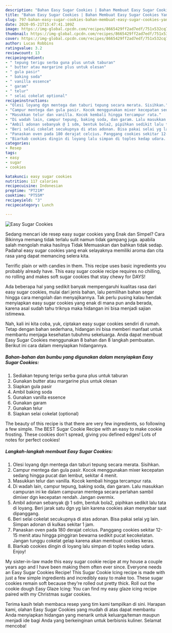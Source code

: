 ```yaml
---
description: "Bahan Easy Sugar Cookies | Bahan Membuat Easy Sugar Cookies Yang Mudah Dan Praktis"
title: "Bahan Easy Sugar Cookies | Bahan Membuat Easy Sugar Cookies Yang Mudah Dan Praktis"
slug: 797-bahan-easy-sugar-cookies-bahan-membuat-easy-sugar-cookies-yang-mudah-dan-praktis
date: 2020-05-21T15:47:41.109Z
image: https://img-global.cpcdn.com/recipes/8665429ff2ad7edf/751x532cq70/easy-sugar-cookies-foto-resep-utama.jpg
thumbnail: https://img-global.cpcdn.com/recipes/8665429ff2ad7edf/751x532cq70/easy-sugar-cookies-foto-resep-utama.jpg
cover: https://img-global.cpcdn.com/recipes/8665429ff2ad7edf/751x532cq70/easy-sugar-cookies-foto-resep-utama.jpg
author: Lucas Robbins
ratingvalue: 3.2
reviewcount: 13
recipeingredient:
- " tepung terigu serba guna plus untuk taburan"
- " butter atau margarine plus untuk olesan"
- " gula pasir"
- " baking soda"
- " vanilla essence"
- " garam"
- " telur"
- " selai cokelat optional"
recipeinstructions:
- "Olesi loyang dgn mentega dan taburi tepung secara merata. Sisihkan."
- "Campur mentega dan gula pasir. Kocok menggunakan mixer kecepatan sedang hingga pucat dan lembut, sekitar 4 menit."
- "Masukkan telur dan vanilla. Kocok kembali hingga tercampur rata."
- "Di wadah lain, campur tepung, baking soda, dan garam. Lalu masukkan campuran ini ke dalam campuran mentega secara perlahan sambil dimixer dgn kecepatan rendah. Jangan overmix."
- "Ambil adonan sebanyak @ 1 sdm, bentuk bola2, pipihkan sedikit lalu tata di loyang. Beri jarak satu dgn yg lain karena cookies akan menyebar saat dipanggang."
- "Beri selai cokelat secukupnya di atas adonan. Bisa pakai selai yg lain. Simpan adonan di kulkas sekitar 1 jam."
- "Panaskan oven pada 180 derajat celcius. Panggang cookies sekitar 12-15 menit atau hingga pinggiran bewarna sedikit pucat kecokelatan. Jangan tunggu cokelat gelap karena akan membuat cookies keras."
- "Biarkab cookies dingin di loyang lalu simpan di toples kedap udara. Enjoy!"
categories:
- Resep
tags:
- easy
- sugar
- cookies

katakunci: easy sugar cookies 
nutrition: 117 calories
recipecuisine: Indonesian
preptime: "PT21M"
cooktime: "PT55M"
recipeyield: "3"
recipecategory: Lunch

---
```



![Easy Sugar Cookies](https://img-global.cpcdn.com/recipes/8665429ff2ad7edf/751x532cq70/easy-sugar-cookies-foto-resep-utama.jpg)

Sedang mencari ide resep easy sugar cookies yang Enak dan Simpel? Cara Bikinnya memang tidak terlalu sulit namun tidak gampang juga. apabila salah mengolah maka hasilnya Tidak Memuaskan dan bahkan tidak sedap. Padahal easy sugar cookies yang enak selayaknya memiliki aroma dan cita rasa yang dapat memancing selera kita.

Terrific plain or with candies in them. This recipe uses basic ingredients you probably already have. This easy sugar cookie recipe requires no chilling, no rolling and makes soft sugar cookies that stay chewy for DAYS!

Ada beberapa hal yang sedikit banyak mempengaruhi kualitas rasa dari easy sugar cookies, mulai dari jenis bahan, lalu pemilihan bahan segar hingga cara mengolah dan menyajikannya. Tak perlu pusing kalau hendak menyiapkan easy sugar cookies yang enak di mana pun anda berada, karena asal sudah tahu triknya maka hidangan ini bisa menjadi sajian istimewa.


Nah, kali ini kita coba, yuk, ciptakan easy sugar cookies sendiri di rumah. Tetap dengan bahan sederhana, hidangan ini bisa memberi manfaat untuk membantu menjaga kesehatan tubuhmu sekeluarga. Anda dapat membuat Easy Sugar Cookies menggunakan 8 bahan dan 8 langkah pembuatan. Berikut ini cara dalam menyiapkan hidangannya.

<!--inarticleads1-->

##### Bahan-bahan dan bumbu yang digunakan dalam menyiapkan Easy Sugar Cookies:

1. Sediakan  tepung terigu serba guna plus untuk taburan
1. Gunakan  butter atau margarine plus untuk olesan
1. Siapkan  gula pasir
1. Ambil  baking soda
1. Gunakan  vanilla essence
1. Gunakan  garam
1. Gunakan  telur
1. Siapkan  selai cokelat (optional)


The beauty of this recipe is that there are very few ingredients, so following a few simple. The BEST Sugar Cookie Recipe with an easy to make cookie frosting. These cookies don&#39;t spread, giving you defined edges! Lots of notes for perfect cookies! 

<!--inarticleads2-->

##### Langkah-langkah membuat Easy Sugar Cookies:

1. Olesi loyang dgn mentega dan taburi tepung secara merata. Sisihkan.
1. Campur mentega dan gula pasir. Kocok menggunakan mixer kecepatan sedang hingga pucat dan lembut, sekitar 4 menit.
1. Masukkan telur dan vanilla. Kocok kembali hingga tercampur rata.
1. Di wadah lain, campur tepung, baking soda, dan garam. Lalu masukkan campuran ini ke dalam campuran mentega secara perlahan sambil dimixer dgn kecepatan rendah. Jangan overmix.
1. Ambil adonan sebanyak @ 1 sdm, bentuk bola2, pipihkan sedikit lalu tata di loyang. Beri jarak satu dgn yg lain karena cookies akan menyebar saat dipanggang.
1. Beri selai cokelat secukupnya di atas adonan. Bisa pakai selai yg lain. Simpan adonan di kulkas sekitar 1 jam.
1. Panaskan oven pada 180 derajat celcius. Panggang cookies sekitar 12-15 menit atau hingga pinggiran bewarna sedikit pucat kecokelatan. Jangan tunggu cokelat gelap karena akan membuat cookies keras.
1. Biarkab cookies dingin di loyang lalu simpan di toples kedap udara. Enjoy!


My sister-in-law made this easy sugar cookie recipe at my house a couple years ago and I have been making them often ever since. Everyone needs an Easy Sugar Cookies Recipe! This Sugar Cookie Icing recipe is made with just a few simple ingredients and incredibly easy to make too. These sugar cookies remain soft because they&#39;re rolled out pretty thick. Roll out the cookie dough Easy Glaze Icing: You can find my easy glaze icing recipe paired with my Christmas sugar cookies. 

Terima kasih telah membaca resep yang tim kami tampilkan di sini. Harapan kami, olahan Easy Sugar Cookies yang mudah di atas dapat membantu Anda menyiapkan hidangan yang menarik untuk keluarga/teman maupun menjadi ide bagi Anda yang berkeinginan untuk berbisnis kuliner. Selamat mencoba!
